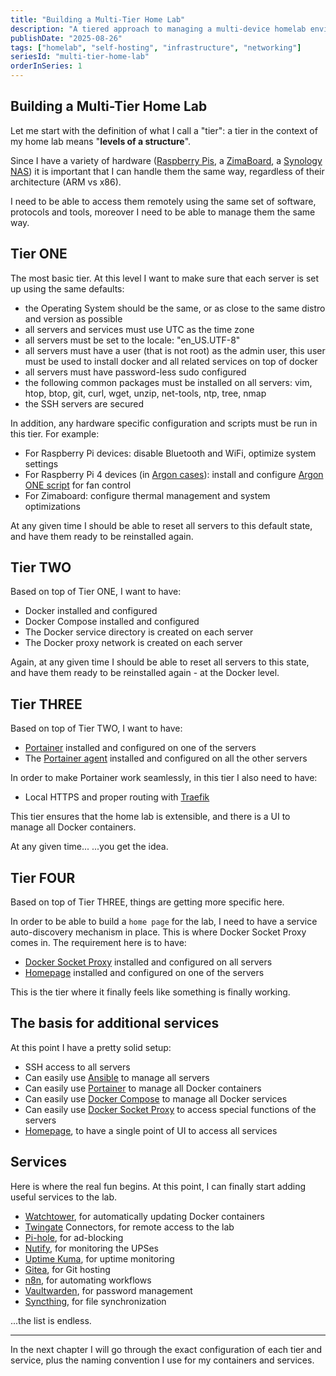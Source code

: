 ```yaml
---
title: "Building a Multi-Tier Home Lab"
description: "A tiered approach to managing a multi-device homelab environment with consistent configuration across different hardware architectures."
publishDate: "2025-08-26"
tags: ["homelab", "self-hosting", "infrastructure", "networking"]
seriesId: "multi-tier-home-lab"
orderInSeries: 1
---
```


## Building a Multi-Tier Home Lab

Let me start with the definition of what I call a "tier": a tier in the context of my home lab means "**levels of a structure**".

Since I have a variety of hardware ([Raspberry Pis](https://www.raspberrypi.com/), a [ZimaBoard](https://www.zimaspace.com/products/single-board-server), a [Synology NAS](https://global.download.synology.com/download/Document/Hardware/DataSheet/DiskStation/18-year/DS718+/enu/Synology_DS718_Plus_Data_Sheet_enu.pdf)) it is important that I can handle them the same way, regardless of their architecture (ARM vs x86).

I need to be able to access them remotely using the same set of software, protocols and tools, moreover I need to be able to manage them the same way.

## Tier ONE

The most basic tier. At this level I want to make sure that each server is set up using the same defaults:

- the Operating System should be the same, or as close to the same distro and version as possible
- all servers and services must use UTC as the time zone
- all servers must be set to the locale: "en_US.UTF-8"
- all servers must have a user (that is not root) as the admin user, this user must be used to install docker and all related services on top of docker
- all servers must have password-less sudo configured
- the following common packages must be installed on all servers: vim, htop, btop, git, curl, wget, unzip, net-tools, ntp, tree, nmap
- the SSH servers are secured

In addition, any hardware specific configuration and scripts must be run in this tier. For example:

- For Raspberry Pi devices: disable Bluetooth and WiFi, optimize system settings
- For Raspberry Pi 4 devices (in [Argon cases](https://argon40.com/products/argon-one-v3-m-2-nvme-case)): install and configure [Argon ONE script](https://download.argon40.com/argon1.sh) for fan control
- For Zimaboard: configure thermal management and system optimizations

At any given time I should be able to reset all servers to this default state, and have them ready to be reinstalled again.

## Tier TWO

Based on top of Tier ONE, I want to have:

- Docker installed and configured
- Docker Compose installed and configured
- The Docker service directory is created on each server
- The Docker proxy network is created on each server

Again, at any given time I should be able to reset all servers to this state, and have them ready to be reinstalled again - at the Docker level.

## Tier THREE

Based on top of Tier TWO, I want to have:

- [Portainer](https://github.com/portainer/portainer) installed and configured on one of the servers
- The [Portainer agent](https://docs.portainer.io/admin/environments/add/docker/agent) installed and configured on all the other servers

In order to make Portainer work seamlessly, in this tier I also need to have:

- Local HTTPS and proper routing with [Traefik](https://traefik.io/)

This tier ensures that the home lab is extensible, and there is a UI to manage all Docker containers.

At any given time... ...you get the idea.

## Tier FOUR

Based on top of Tier THREE, things are getting more specific here.

In order to be able to build a `home page` for the lab, I need to have a service auto-discovery mechanism in place. This is where Docker Socket Proxy comes in. The requirement here is to have:

- [Docker Socket Proxy](https://github.com/Tecnativa/docker-socket-proxy) installed and configured on all servers
- [Homepage](https://gethomepage.dev/) installed and configured on one of the servers

This is the tier where it finally feels like something is finally working.

## The basis for additional services

At this point I have a pretty solid setup:

- SSH access to all servers
- Can easily use [Ansible](https://docs.ansible.com/) to manage all servers
- Can easily use [Portainer](https://github.com/portainer/portainer) to manage all Docker containers
- Can easily use [Docker Compose](https://github.com/docker/compose) to manage all Docker services
- Can easily use [Docker Socket Proxy](https://github.com/Tecnativa/docker-socket-proxy) to access special functions of the servers
- [Homepage](https://gethomepage.dev/), to have a single point of UI to access all services

## Services

Here is where the real fun begins. At this point, I can finally start adding useful services to the lab.

- [Watchtower](https://github.com/containrrr/watchtower), for automatically updating Docker containers
- [Twingate](https://www.twingate.com/) Connectors, for remote access to the lab
- [Pi-hole](https://pi-hole.net/), for ad-blocking
- [Nutify](https://github.com/DartSteven/Nutify), for monitoring the UPSes
- [Uptime Kuma](https://github.com/louislam/uptime-kuma), for uptime monitoring
- [Gitea](https://gitea.io/), for Git hosting
- [n8n](https://n8n.io/), for automating workflows
- [Vaultwarden](https://github.com/dani-garcia/vaultwarden), for password management
- [Syncthing](https://syncthing.net/), for file synchronization

...the list is endless.

---

In the next chapter I will go through the exact configuration of each tier and service, plus the naming convention I use for my containers and services.
